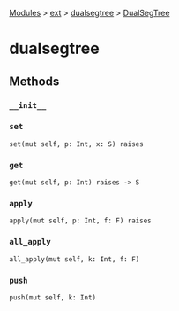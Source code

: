 [Modules](../../index.md) > [ext](../index.md) > [dualsegtree](./index.md) > [DualSegTree]()

# dualsegtree

## Methods

### `__init__`

### `set`

```
set(mut self, p: Int, x: S) raises
```

### `get`

```
get(mut self, p: Int) raises -> S
```

### `apply`

```
apply(mut self, p: Int, f: F) raises
```

### `all_apply`

```
all_apply(mut self, k: Int, f: F)
```

### `push`

```
push(mut self, k: Int)
```

